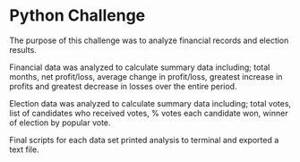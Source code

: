 # Python Challenge

The purpose of this challenge was to analyze financial records and election results.

Financial data was analyzed to calculate summary data including; total months, net profit/loss, average change in profit/loss, greatest increase in profits and greatest decrease in losses over the entire period.

Election data was analyzed to calculate summary data including; total votes, list of candidates who received votes, % votes each candidate won, winner of election by popular vote.

Final scripts for each data set printed analysis to terminal and exported a text file.